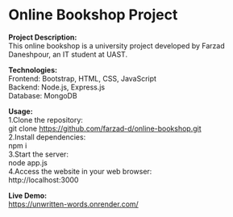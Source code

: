 # Online Bookshop Project

**Project Description:**  
This online bookshop is a university project developed by Farzad Daneshpour, an IT student at UAST.

**Technologies:**  
Frontend: Bootstrap, HTML, CSS, JavaScript  
Backend: Node.js, Express.js  
Database: MongoDB

**Usage:**  
1.Clone the repository:  
git clone https://github.com/farzad-d/online-bookshop.git  
2.Install dependencies:  
npm i  
3.Start the server:  
node app.js  
4.Access the website in your web browser:  
http://localhost:3000

**Live Demo:**  
https://unwritten-words.onrender.com/
